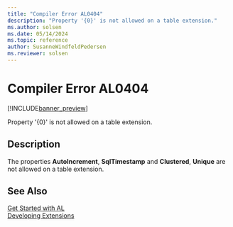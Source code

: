 ```yaml
---
title: "Compiler Error AL0404"
description: "Property '{0}' is not allowed on a table extension."
ms.author: solsen
ms.date: 05/14/2024
ms.topic: reference
author: SusanneWindfeldPedersen
ms.reviewer: solsen
---
```

[//]: # (START>DO_NOT_EDIT)
[//]: # (IMPORTANT:Do not edit any of the content between here and the END>DO_NOT_EDIT.)
[//]: # (Any modifications should be made in the .xml files in the ModernDev repo.)
# Compiler Error AL0404

[!INCLUDE[banner_preview](../includes/banner_preview.md)]

Property '{0}' is not allowed on a table extension.


## Description
The properties **AutoIncrement**, **SqlTimestamp** and **Clustered**, **Unique** are not allowed on a table extension.   

[//]: # (IMPORTANT: END>DO_NOT_EDIT)
## See Also  
[Get Started with AL](../devenv-get-started.md)  
[Developing Extensions](../devenv-dev-overview.md)  
